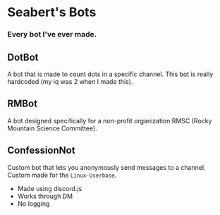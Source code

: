 # Seabert's Bots
### Every bot I've ever made.
## DotBot
A bot that is made to count dots in a specific channel. This bot is really hardcoded (my iq was 2 when I made this).
## RMBot
A bot designed specifically for a non-profit organization RMSC (Rocky Mountain Science Committee).
## ConfessionNot
Custom bot that lets you anonymously send messages to a channel. Custom made for the `Linux-Userbase`.
- Made using discord.js
- Works through DM
- No logging
